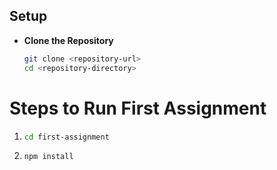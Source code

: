 ## Setup

- **Clone the Repository**
   ```sh
   git clone <repository-url>
   cd <repository-directory>

#  Steps to Run First Assignment

1. ```sh
   cd first-assignment

2.  ```sh
    npm install
    


   